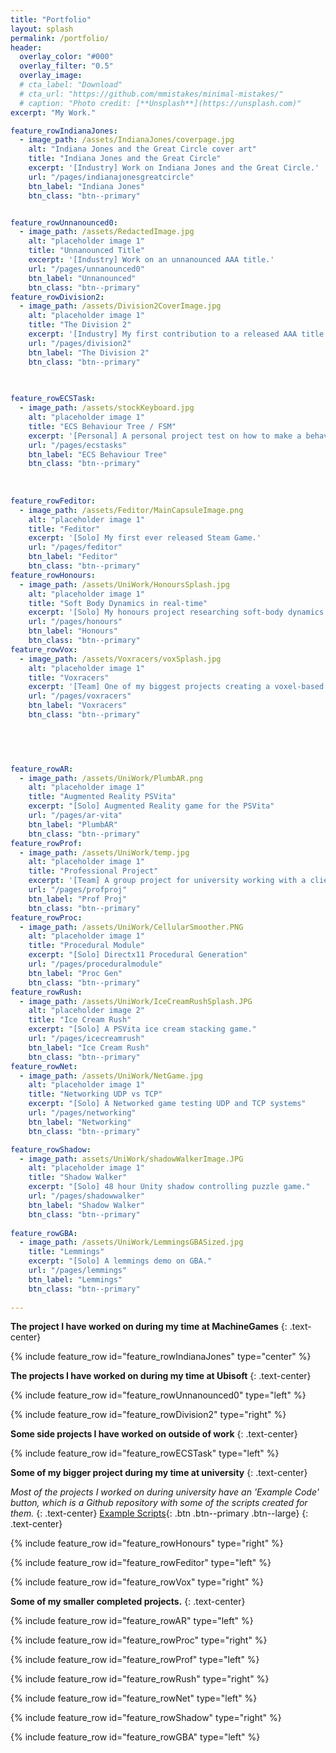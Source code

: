 ```yaml
---
title: "Portfolio"
layout: splash
permalink: /portfolio/
header:
  overlay_color: "#000"
  overlay_filter: "0.5"
  overlay_image: 
  # cta_label: "Download"
  # cta_url: "https://github.com/mmistakes/minimal-mistakes/"
  # caption: "Photo credit: [**Unsplash**](https://unsplash.com)"
excerpt: "My Work."

feature_rowIndianaJones:
  - image_path: /assets/IndianaJones/coverpage.jpg
    alt: "Indiana Jones and the Great Circle cover art"
    title: "Indiana Jones and the Great Circle"
    excerpt: '[Industry] Work on Indiana Jones and the Great Circle.'
    url: "/pages/indianajonesgreatcircle"
    btn_label: "Indiana Jones"
    btn_class: "btn--primary"


feature_rowUnnanounced0:
  - image_path: /assets/RedactedImage.jpg
    alt: "placeholder image 1"
    title: "Unnanounced Title"
    excerpt: '[Industry] Work on an unnanounced AAA title.'
    url: "/pages/unnanounced0"
    btn_label: "Unnanounced"
    btn_class: "btn--primary"
feature_rowDivision2:
  - image_path: /assets/Division2CoverImage.jpg
    alt: "placeholder image 1"
    title: "The Division 2"
    excerpt: '[Industry] My first contribution to a released AAA title.'
    url: "/pages/division2"
    btn_label: "The Division 2"
    btn_class: "btn--primary"

    
    
feature_rowECSTask:
  - image_path: /assets/stockKeyboard.jpg
    alt: "placeholder image 1"
    title: "ECS Behaviour Tree / FSM"
    excerpt: '[Personal] A personal project test on how to make a behaviour tree / FSM system in ECS.'
    url: "/pages/ecstasks"
    btn_label: "ECS Behaviour Tree"
    btn_class: "btn--primary"
    
    
    
feature_rowFeditor:
  - image_path: /assets/Feditor/MainCapsuleImage.png
    alt: "placeholder image 1"
    title: "Feditor"
    excerpt: '[Solo] My first ever released Steam Game.'
    url: "/pages/feditor"
    btn_label: "Feditor"
    btn_class: "btn--primary"
feature_rowHonours:
  - image_path: /assets/UniWork/HonoursSplash.jpg
    alt: "placeholder image 1"
    title: "Soft Body Dynamics in real-time"
    excerpt: '[Solo] My honours project researching soft-body dynamics.'
    url: "/pages/honours"
    btn_label: "Honours"
    btn_class: "btn--primary"
feature_rowVox:
  - image_path: /assets/Voxracers/voxSplash.jpg
    alt: "placeholder image 1"
    title: "Voxracers"
    excerpt: '[Team] One of my biggest projects creating a voxel-based racing game.'
    url: "/pages/voxracers"
    btn_label: "Voxracers"
    btn_class: "btn--primary"


    

  
feature_rowAR:
  - image_path: /assets/UniWork/PlumbAR.png
    alt: "placeholder image 1"
    title: "Augmented Reality PSVita"
    excerpt: "[Solo] Augmented Reality game for the PSVita"
    url: "/pages/ar-vita"
    btn_label: "PlumbAR"
    btn_class: "btn--primary"
feature_rowProf:
  - image_path: /assets/UniWork/temp.jpg
    alt: "placeholder image 1"
    title: "Professional Project"
    excerpt: '[Team] A group project for university working with a client.'
    url: "/pages/profproj"
    btn_label: "Prof Proj"
    btn_class: "btn--primary"
feature_rowProc:
  - image_path: /assets/UniWork/CellularSmoother.PNG
    alt: "placeholder image 1"
    title: "Procedural Module"
    excerpt: "[Solo] Directx11 Procedural Generation"
    url: "/pages/proceduralmodule"
    btn_label: "Proc Gen"
    btn_class: "btn--primary"
feature_rowRush:
  - image_path: /assets/UniWork/IceCreamRushSplash.JPG
    alt: "placeholder image 2"
    title: "Ice Cream Rush"
    excerpt: "[Solo] A PSVita ice cream stacking game."
    url: "/pages/icecreamrush"
    btn_label: "Ice Cream Rush"
    btn_class: "btn--primary"
feature_rowNet:
  - image_path: /assets/UniWork/NetGame.jpg
    alt: "placeholder image 1"
    title: "Networking UDP vs TCP"
    excerpt: "[Solo] A Networked game testing UDP and TCP systems"
    url: "/pages/networking"
    btn_label: "Networking"
    btn_class: "btn--primary"

feature_rowShadow:
  - image_path: assets/UniWork/shadowWalkerImage.JPG
    alt: "placeholder image 1"
    title: "Shadow Walker"
    excerpt: "[Solo] 48 hour Unity shadow controlling puzzle game."
    url: "/pages/shadowwalker"
    btn_label: "Shadow Walker"
    btn_class: "btn--primary"
 
feature_rowGBA:
  - image_path: /assets/UniWork/LemmingsGBASized.jpg
    title: "Lemmings"
    excerpt: "[Solo] A lemmings demo on GBA."
    url: "/pages/lemmings"
    btn_label: "Lemmings"
    btn_class: "btn--primary"
    
---
```


**The project I have worked on during my time at MachineGames**
{: .text-center}

{% include feature_row id="feature_rowIndianaJones" type="center" %}


**The projects I have worked on during my time at Ubisoft**
{: .text-center}

{% include feature_row id="feature_rowUnnanounced0" type="left" %}

{% include feature_row id="feature_rowDivision2" type="right" %}



**Some side projects I have worked on outside of work**
{: .text-center}

{% include feature_row id="feature_rowECSTask" type="left" %}




**Some of my bigger project during my time at university**
{: .text-center}

 *Most of the projects I worked on during university have an 'Example Code' button, which is a Github repository with some of the scripts created for them.*
 {: .text-center}
[Example Scripts]({{"https://github.com/LeSmurk/ExampleCode"}}){: .btn .btn--primary .btn--large}
{: .text-center}

{% include feature_row id="feature_rowHonours" type="right" %}

{% include feature_row id="feature_rowFeditor" type="left" %}

{% include feature_row id="feature_rowVox" type="right" %}


**Some of my smaller completed projects.**
{: .text-center}

{% include feature_row id="feature_rowAR" type="left" %}

{% include feature_row id="feature_rowProc" type="right" %}

{% include feature_row id="feature_rowProf" type="left" %}

{% include feature_row id="feature_rowRush" type="right" %}

{% include feature_row id="feature_rowNet" type="left" %}

{% include feature_row id="feature_rowShadow" type="right" %}

{% include feature_row id="feature_rowGBA" type="left" %}
